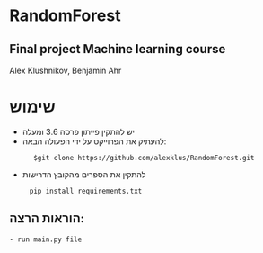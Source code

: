 # RandomForest
## Final project Machine learning course
Alex Klushnikov, Benjamin Ahr

# שימוש
- יש להתקין פייתון פרסה 3.6 ומעלה 
- להעתיק את הפרוייקט על ידי הפעולה הבאה:
~~~
      $git clone https://github.com/alexklus/RandomForest.git
~~~
- להתקין את הספרים מהקובץ הדרישות 
 ~~~
      pip install requirements.txt
~~~
## הוראות הרצה:
~~~
- run main.py file


~~~